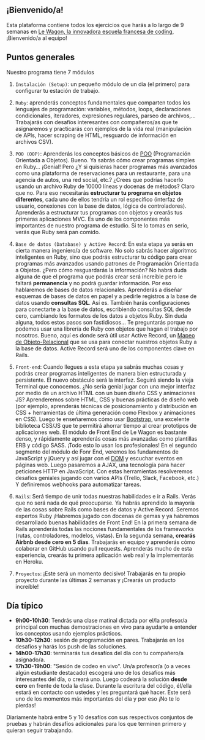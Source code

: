 ## ¡Bienvenido/a!

Esta plataforma contiene todos los ejercicios que harás a lo largo de 9 semanas en [Le Wagon, la innovadora escuela francesa de coding](http://www.lewagon.com), ¡Bienvenido/a al equipo!

## Puntos generales

Nuestro programa tiene 7 módulos

1. `Instalación (Setup)`: un pequeño módulo de un día (el primero) para configurar tu estación de trabajo.

2. `Ruby`: aprenderás conceptos fundamentales que comparten todos los lenguajes de programación: variables, métodos, loops, declaraciones condicionales, iteradores, expresiones regulares,  parseo de archivos,... Trabajarás con desafíos interesantes con compañeros/as que te asignaremos y practicarás con ejemplos de la vida real (manipulación de APIs, hacer scraping de HTML, resguardo de información en archivos CSV).

3. `POO (OOP)`: Aprenderás los conceptos básicos de [POO](https://en.wikipedia.org/wiki/Object-oriented_programming) (Programación Orientada a Objetos). Bueno. Ya sabrás cómo crear programas simples en Ruby… ¡Genial! Pero ¿Y si quisieras hacer programas más avanzados como una plataforma de reservaciones para un restaurante, para una agencia de autos, una red social, etc.? ¿Crees que podrías hacerlo usando un archivo Ruby de 10000 líneas y docenas de métodos? Claro que no. Para eso necesitarás **estructurar tu programa en objetos diferentes**, cada uno de ellos tendría un rol específico (interfaz de usuario, conexiones con la base de datos, lógica de controladores). Aprenderás a estructurar tus programas con objetos y crearás tus primeras aplicaciones MVC. Es uno de los componentes más importantes de nuestro programa de estudio. Si te lo tomas en serio, verás que Ruby será pan comido.

4. `Base de datos (Database) y Active Record`: En esta etapa ya serás en cierta manera ingeniero/a de software. No solo sabrás hacer algoritmos inteligentes en Ruby, sino que podrás estructurar tu código para crear programas más avanzados usando patrones de Programación Orientada a Objetos. ¿Pero cómo resguardarás la información? No habrá duda alguna de que el programa que podrás crear será increíble pero le faltará **permanencia** y no podrá guardar información. Por eso hablaremos de bases de datos relacionales. Aprenderás a diseñar esquemas de bases de datos en papel y a pedirle registros a la base de datos usando **consultas SQL**. Así es. También harás configuraciones para conectarte a la base de datos, escribiendo consultas SQL desde cero, cambiando los formatos de los datos a objetos Ruby. Sin duda alguna, todos estos pasos son fastidiosos... Te preguntarás porque no podemos usar una librería de Ruby con objetos que hagan el trabajo por nosotros. Bueno, aquí es donde será útil usar Active Record, un [Mapeo de Objeto-Relacional](https://en.wikipedia.org/wiki/Object-relational_mapping) que se usa para conectar nuestros objetos Ruby a la base de datos. Active Record será uno de los componentes clave en Rails.

5. `Front-end`: Cuando llegues a esta etapa ya sabrás muchas cosas y podrás crear programas inteligentes de manera bien estructurada y persistente. El nuevo obstáculo será la interfaz. Seguirá siendo la vieja Terminal que conocemos.
¿No sería genial jugar con una mejor interfaz por medio de un archivo HTML con un buen diseño CSS y animaciones JS? Aprenderemos sobre HTML, CSS y buenas prácticas de diseño web (por ejemplo, aprenderás técnicas de posicionamiento y distribución en CSS + herramientas de última generación como Flexbox y animaciones en CSS). Luego te enseñaremos cómo usar [Bootstrap](http://getbootstrap.com/), una excelente biblioteca CSS/JS que te permitirá ahorrar tiempo al crear prototipos de aplicaciones web. El módulo de Front End de Le Wagon es bastante denso, y rápidamente aprenderás cosas más avanzadas como plantillas ERB y código SASS. ¡Todo esto lo usan los profesionales! En el segundo segmento del módulo de Fonr End, veremos los fundamentos de JavaScript y jQuery y así jugar con el [DOM](https://en.wikipedia.org/wiki/Document_Object_Model) y escuchar eventos en páginas web. Luego pasaremos a AJAX, una tecnología para hacer peticiones HTTP en JavaScript. Con estas herramientas resolveremos desafíos geniales jugando con varios APIs (Trello, Slack, Facebook, etc.) Y definiremos webhooks para automatizar tareas.

6. `Rails`: Será tiempo de unir todas nuestras habilidades e ir a Rails. Verás que no será nada de qué preocuparse. Ya habrás aprendido la mayoría de las cosas sobre Rails como bases de datos y Active Record. Seremos expertos Ruby ¡Habremos jugado con docenas de gemas y ya habremos desarrollado buenas habilidades de Front End! En la primera semana de Rails aprenderás todas las nociones fundamentales de los frameworks (rutas, controladores, modelos, vistas). En la segunda semana, **crearás Airbnb desde cero en 5 días**. Trabajarás en equipo y aprenderás cómo colaborar en GitHub usando pull requests. Aprenderás mucho de esta experiencia, crearás tu primera aplicación web real y la implementarás en Heroku.

7. `Proyectos`: ¡Este será un momento decisivo! Trabajarás en tu propio proyecto durante las últimas 2 semanas y ¡Crearás un producto increíble!

## Día típico

- **9h00-10h30**: Tendrás una clase matinal dictada por el/la profesor/a principal con muchas demostraciones en vivo para ayudarte a entender los conceptos usando ejemplos prácticos.
- **10h30-12h30**: sesión de programación en pares. Trabajarás en los desafíos y harás los push de las soluciones.
- **14h00-17h30**: terminarás tus desafíos del día con tu compañero/a asignado/a.
-  **17h30-19h00**: "Sesión de codeo en vivo". Un/a profesor/a (o a veces algún estudiante destacado) escogerá uno de los desafíos más interesantes del día, o creará uno. Luego codeará la solución **desde cero** en frente de toda la clase. Durante la escritura del código, él/ella estará en contacto con ustedes y les preguntará qué hacer. Este será uno de los momentos más importantes del día y por eso ¡No te lo pierdas!

Diariamente habrá entre 5 y 10 desafíos con sus respectivos conjuntos de pruebas y habrán desafíos adicionales para los que terminen primero y quieran seguir trabajando.
